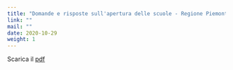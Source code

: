 ```yaml
---
title: "Domande e risposte sull'apertura delle scuole - Regione Piemonte"
link: ""
mail: ""
date: 2020-10-29
weight: 1
---
```


Scarica il [pdf](/documents/domande_e_risposte_ripresa_scuole_28.10.20.pdf)

